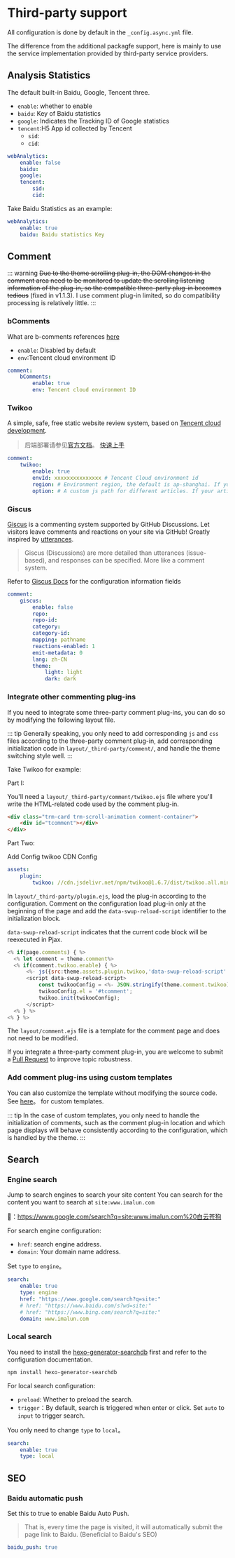 # Third-party support

All configuration is done by default in the `_config.async.yml` file.

The difference from the additional packagfe support, here is mainly to use the service implementation provided by third-party service providers.

## Analysis Statistics

The default built-in Baidu, Google, Tencent three.

-   `enable`: whether to enable
-   `baidu`: Key of Baidu statistics
-   `google`: Indicates the Tracking ID of Google statistics
-   `tencent`:H5 App id collected by Tencent
    -   `sid`:
    -   `cid`:

```yaml
webAnalytics:
    enable: false
    baidu:
    google:
    tencent:
        sid:
        cid:
```

Take Baidu Statistics as an example:

```yaml
webAnalytics:
    enable: true
    baidu: Baidu statistics Key
```

## Comment

::: warning
~~Due to the theme scrolling plug-in, the DOM changes in the comment area need to be monitored to update the scrolling listening information of the plug-in, so the compatible three-party plug-in becomes tedious~~ (fixed in v1.1.3). I use comment plug-in limited, so do compatibility processing is relatively little.
:::

### bComments

What are b-comments references [here](https://github.com/MaLuns/bcommentjs)

-   `enable`: Disabled by default
-   `env`:Tencent cloud environment ID

```yaml
comment:
    bComments:
        enable: true
        env: Tencent cloud environment ID
```

### Twikoo

A simple, safe, free static website review system, based on [Tencent cloud development](https://curl.qcloud.com/KnnJtUom).

> 后端部署请参见[官方文档](https://twikoo.js.org/)。
> [快速上手](https://twikoo.js.org/quick-start.html)

```yaml
comment:
    twikoo:
        enable: true
        envId: xxxxxxxxxxxxxxx # Tencent Cloud environment id
        region: # Environment region, the default is ap-shanghai. If your environment region is not shanghai, this parameter is required
        option: # A custom js path for different articles. If your article path is not location.pathname, pass this parameter
```

### Giscus

[Giscus](https://github.com/laymonage/giscus) is a commenting system supported by GitHub Discussions. Let visitors leave comments and reactions on your site via GitHub! Greatly inspired by [utterances](https://utteranc.es/).

> Giscus (Discussions) are more detailed than utterances (issue-based), and responses can be specified. More like a comment system.

Refer to [Giscus Docs](https://giscus.app/zh-CN) for the configuration information fields

```yaml
comment:
    giscus:
        enable: false
        repo:
        repo-id:
        category:
        category-id:
        mapping: pathname
        reactions-enabled: 1
        emit-metadata: 0
        lang: zh-CN
        theme:
            light: light
            dark: dark
```

### Integrate other commenting plug-ins

If you need to integrate some three-party comment plug-ins, you can do so by modifying the following layout file.

::: tip
Generally speaking, you only need to add corresponding `js` and `css` files according to the three-party comment plug-in, add corresponding initialization code in `layout/_third-party/comment/`, and handle the theme switching style well.
:::

Take Twikoo for example:

Part I:

You'll need a `layout/_third-party/comment/twikoo.ejs` file where you'll write the HTML-related code used by the comment plug-in.

```html
<div class="trm-card trm-scroll-animation comment-container">
	<div id="tcomment"></div>
</div>
```

Part Two:

Add Config twikoo CDN Config

```yaml
assets:
    plugin:
        twikoo: //cdn.jsdelivr.net/npm/twikoo@1.6.7/dist/twikoo.all.min.js
```

In `layout/_third-party/plugin.ejs`, load the plug-in according to the configuration. Comment on the configuration load plug-in only at the beginning of the page and add the `data-swup-reload-script` identifier to the initialization block.

`data-swup-reload-script` indicates that the current code block will be reexecuted in Pjax.

```js
<% if(page.comments) { %>
  <% let comment = theme.comment%>
  <% if(comment.twikoo.enable) { %>
      <%- js({src:theme.assets.plugin.twikoo,'data-swup-reload-script': true}) %>
      <script data-swup-reload-script>
          const twikooConfig = <%- JSON.stringify(theme.comment.twikoo) %>;
          twikooConfig.el = '#tcomment';
          twikoo.init(twikooConfig);
      </script>
  <% } %>
<% } %>
```

The `layout/comment.ejs` file is a template for the comment page and does not need to be modified.

If you integrate a three-party comment plug-in, you are welcome to submit a [Pull Request](https://github.com/MaLuns/hexo-theme-async/pulls) to improve topic robustness.

### Add comment plug-ins using custom templates

You can also customize the template without modifying the source code. See [here](/guide/config.html#%E8%87%AA%E5%AE%9A%E4%B9%89%E6%A8%A1%E6%9D%BF-layout)。 for custom templates.

::: tip
In the case of custom templates, you only need to handle the initialization of comments, such as the comment plug-in location and which page displays will behave consistently according to the configuration, which is handled by the theme.
:::

## Search

### Engine search

Jump to search engines to search your site content
You can search for the content you want to search at `site:www.imalun.com`

🌰：<https://www.google.com/search?q=site:www.imalun.com%20白云苍狗>

For search engine configuration:

-   `href`: search engine address.
-   `domain`: Your domain name address.

Set `type` to `engine`。

```yaml {3}
search:
    enable: true
    type: engine
    href: "https://www.google.com/search?q=site:"
    # href: "https://www.baidu.com/s?wd=site:"
    # href: "https://www.bing.com/search?q=site:"
    domain: www.imalun.com
```

### Local search

You need to install the [hexo-generator-searchdb](https://github.com/next-theme/hexo-generator-searchdb) first and refer to the configuration documentation.

```bash
npm install hexo-generator-searchdb
```

For local search configuration:

-   `preload`: Whether to preload the search.
-   `trigger`：By default, search is triggered when enter or click. Set `auto` to `input` to trigger search.

You only need to change `type` to `local`。

```yaml {3}
search:
    enable: true
    type: local
```

## SEO

### Baidu automatic push

Set this to true to enable Baidu Auto Push.

> That is, every time the page is visited, it will automatically submit the page link to Baidu. (Beneficial to Baidu's SEO)

```yaml
baidu_push: true
```
